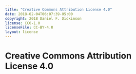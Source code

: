 ```yaml
---
title: "Creative Commons Attribution License 4.0"
date: 2018-02-04T06:07:39-05:00
copyright: 2018 Daniel F. Dickinson
license: CC0-1.0
licenseFile: CC-BY-4.0
layout: license
---
```


# Creative Commons Attribution License 4.0
